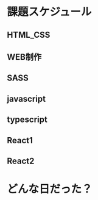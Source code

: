 # 課題スケジュール

## HTML_CSS

## WEB制作

## SASS

## javascript

## typescript

## React1

## React2

# どんな日だった？
